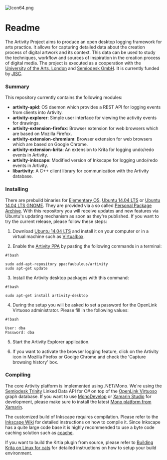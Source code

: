![Icon64.png](https://bitbucket.org/repo/nybqaa/images/4039620649-Icon64.png)

# Readme #

The Artivity Project aims to produce an open desktop logging framework for arts practice. It allows for capturing detailed data about the creation process of digital artwork and its context. This data can be used to study the techniques, workflow and sources of inspiration in the creation process of digital media. The project is executed as a cooperation with the [University of the Arts, London](http://www.arts.ac.uk) and [Semiodesk GmbH](http://www.semiodesk.com). It is currently funded by [JISC](http://www.jisc.ac.uk).

### Summary ###

This repository currently contains the following modules:

* **artivity-apid**: OS daemon which provides a REST API for logging events from clients into Artivity.
* **artivity-explorer**: Simple user interface for viewing the activity events for drawings.
* **artivity-extension-firefox**: Browser extension for web browsers which are based on Mozilla Firefox.
* **artivity-extension-chromium**: Browser extension for web browsers which are based on Google Chrome.
* **artivity-extension-krita**: An extension to Krita for logging undo/redo events in Artivity.
* **artivity-inkscape**: Modified version of Inkscape for logging undo/redo events in Artivity.
* **libartivity**: A C++ client library for communication with the Artivity database.

### Installing ###

There are prebuild binaries for [Elementary OS](http://elementary.io/), [Ubuntu 14.04 LTS](http://www.ubuntu.com/) or [Ubuntu 14.04 LTS GNOME](http://cdimage.ubuntu.com/ubuntu-gnome/releases/14.04/release/). They are provided via a so called [Personal Package Archive](http://wiki.ubuntuusers.de/Launchpad/PPA). With this repository you will receive updates and new features via Ubuntu's updating mechanism as soon as they're published. If you want to try the current release, please follow these steps:

1) Download [Ubuntu 14.04 LTS](http://releases.ubuntu.com/14.04/) and install it on your computer or in a virtual machine such as [Virtualbox](https://www.virtualbox.org).

2) Enable the [Artivity PPA](https://launchpad.net/~faubulous/+archive/ubuntu/artivity) by pasting the following commands in a terminal:
```
#!bash

sudo add-apt-repository ppa:faubulous/artivity
sudo apt-get update
```

3) Install the Artivity desktop packages with this command:
```
#!bash

sudo apt-get install artivity-desktop
```

4) During the setup you will be asked to set a password for the OpenLink Virtuoso administrator. Please fill in the following values:
```
#!bash

User: dba
Password: dba
```
5) Start the Artivity Explorer application.

6) If you want to activate the browser logging feature, click on the Artivity icon in Mozilla Firefox or Goolge Chrome and check the 'Capture browsing history' box.

### Compiling ###
The core Artivity platform is implemented using .NET/Mono. We're using the [Semiodesk Trinity](http://www.semiodesk.com/products/trinity) Linked Data API for C# on top of the [OpenLink Virtuoso](https://github.com/openlink/virtuoso-opensource) graph database. If you want to use [MonoDevelop](http://www.monodevelop.com) or [Xamarin Studio](https://xamarin.com/studio) for development, please make sure to install the latest [Mono platform from Xamarin](http://www.mono-project.com/download/).

The customized build of Inkscape requires compilation. Please refer to the [Inkscape Wiki](http://wiki.inkscape.org/wiki/index.php/Compiling_Inkscape) 
for detailed instructions on how to compile it. Since Inkscape has a quite large code base it is 
highly recommended to use a byte code caching solution such as [ccache](https://ccache.samba.org).

If you want to build the Krtia plugin from source, please refer to [Building Krita on Linux for cats](http://www.davidrevoy.com/article193/guide-building-krita-on-linux-for-cats) 
for detailed instructions on how to setup your build environment.